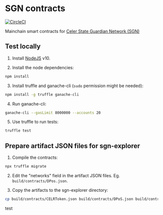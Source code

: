 # SGN contracts

[![CircleCI](https://circleci.com/gh/celer-network/sgn-contract/tree/master.svg?style=svg)](https://circleci.com/gh/celer-network/sgn-contract/tree/master)

Mainchain smart contracts for [Celer State Guardian Network (SGN)](https://www.celer.network/docs/celercore/sgn/architecture.html)

## Test locally

1. Install [NodeJS](https://nodejs.org) v10.

2. Install the node dependencies:

```sh
npm install
```

3. Install truffle and ganache-cli (`sudo` permission might be needed):

```sh
npm install -g truffle ganache-cli
```

4. Run ganache-cli:

```sh
ganache-cli --gasLimit 8000000 --accounts 20
```

5. Use truffle to run tests:

```sh
truffle test
```

## Prepare artifact JSON files for sgn-explorer

1. Compile the contracts:

```sh
npx truffle migrate
```

2. Edit the "networks" field in the artifact JSON files. Eg. `build/contracts/DPos.json`.

3. Copy the artifacts to the sgn-explorer directory:

```sh
cp build/contracts/CELRToken.json build/contracts/DPoS.json build/contracts/SGN.json <path-to-sgn-explorer-repo>/src/contracts
```
test
